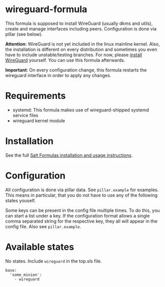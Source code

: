 # wireguard-formula

This formula is supposed to install WireGuard (usually dkms and utils), create
and manage interfaces including peers. Configuration is done via pillar (see
below).

**Attention**: WireGuard is not yet included in the linux mainline kernel. Also,
the installation is different on every distribution and sometimes you even have
to include unstable/testing branches. For now, please
[install WireGuard](https://www.wireguard.com/install/) yourself. You can use
this formula afterwards.

**Important**: On every configuration change, this formula restarts the
wireguard interface in order to apply any changes.

# Requirements

 - systemd: This formula makes use of wireguard-shipped systemd service files
 - wireguard kernel module

# Installation

See the full [Salt Formulas installation and usage instructions](http://docs.saltstack.com/en/latest/topics/development/conventions/formulas.html).

# Configuration

All configuration is done via pillar data. See `pillar.example` for examples.
This means in particular, that you do not have to use any of the following
states youself.

Some keys can be present in the config file multiple times. To do this, you can
start a list under a key. If the configuration format allows a single comma
separated string for the respective key, they all will appear in the config
file. Also see `pillar.example`.

# Available states

No states. Include `wireguard` in the top.sls file.

```
base:
  'some_minion':
    - wireguard
```
